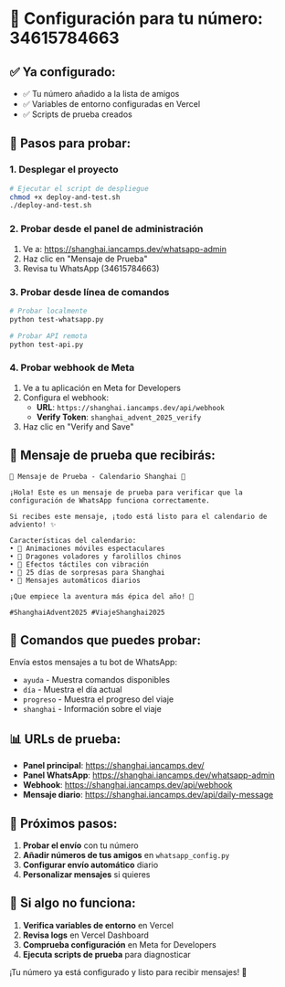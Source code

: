 # 📱 Configuración para tu número: 34615784663

## ✅ Ya configurado:
- ✅ Tu número añadido a la lista de amigos
- ✅ Variables de entorno configuradas en Vercel
- ✅ Scripts de prueba creados

## 🚀 Pasos para probar:

### 1. Desplegar el proyecto
```bash
# Ejecutar el script de despliegue
chmod +x deploy-and-test.sh
./deploy-and-test.sh
```

### 2. Probar desde el panel de administración
1. Ve a: https://shanghai.iancamps.dev/whatsapp-admin
2. Haz clic en "Mensaje de Prueba"
3. Revisa tu WhatsApp (34615784663)

### 3. Probar desde línea de comandos
```bash
# Probar localmente
python test-whatsapp.py

# Probar API remota
python test-api.py
```

### 4. Probar webhook de Meta
1. Ve a tu aplicación en Meta for Developers
2. Configura el webhook:
   - **URL**: `https://shanghai.iancamps.dev/api/webhook`
   - **Verify Token**: `shanghai_advent_2025_verify`
3. Haz clic en "Verify and Save"

## 🧪 Mensaje de prueba que recibirás:

```
🧪 Mensaje de Prueba - Calendario Shanghai 🏮

¡Hola! Este es un mensaje de prueba para verificar que la configuración de WhatsApp funciona correctamente.

Si recibes este mensaje, ¡todo está listo para el calendario de adviento! ✨

Características del calendario:
• 🎊 Animaciones móviles espectaculares
• 🐉 Dragones voladores y farolillos chinos
• 📱 Efectos táctiles con vibración
• 🎯 25 días de sorpresas para Shanghai
• 🤖 Mensajes automáticos diarios

¡Que empiece la aventura más épica del año! 🚀

#ShanghaiAdvent2025 #ViajeShanghai2025
```

## 🔧 Comandos que puedes probar:

Envía estos mensajes a tu bot de WhatsApp:
- `ayuda` - Muestra comandos disponibles
- `día` - Muestra el día actual
- `progreso` - Muestra el progreso del viaje
- `shanghai` - Información sobre el viaje

## 📊 URLs de prueba:

- **Panel principal**: https://shanghai.iancamps.dev/
- **Panel WhatsApp**: https://shanghai.iancamps.dev/whatsapp-admin
- **Webhook**: https://shanghai.iancamps.dev/api/webhook
- **Mensaje diario**: https://shanghai.iancamps.dev/api/daily-message

## 🎯 Próximos pasos:

1. **Probar el envío** con tu número
2. **Añadir números de tus amigos** en `whatsapp_config.py`
3. **Configurar envío automático** diario
4. **Personalizar mensajes** si quieres

## 🚨 Si algo no funciona:

1. **Verifica variables de entorno** en Vercel
2. **Revisa logs** en Vercel Dashboard
3. **Comprueba configuración** en Meta for Developers
4. **Ejecuta scripts de prueba** para diagnosticar

¡Tu número ya está configurado y listo para recibir mensajes! 🎉
